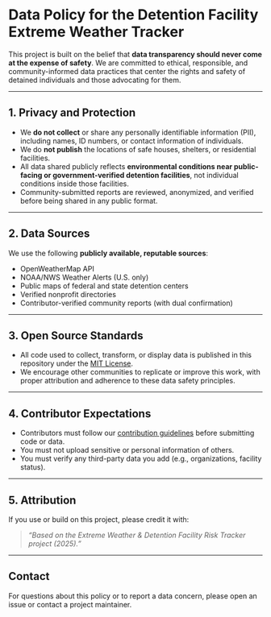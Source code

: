 # Data Policy for the Detention Facility Extreme Weather Tracker

This project is built on the belief that **data transparency should never come at the expense of safety**. We are committed to ethical, responsible, and community-informed data practices that center the rights and safety of detained individuals and those advocating for them.

---

## 1. Privacy and Protection

- We **do not collect** or share any personally identifiable information (PII), including names, ID numbers, or contact information of individuals.
- We do **not publish** the locations of safe houses, shelters, or residential facilities.
- All data shared publicly reflects **environmental conditions near public-facing or government-verified detention facilities**, not individual conditions inside those facilities.
- Community-submitted reports are reviewed, anonymized, and verified before being shared in any public format.

---

## 2. Data Sources

We use the following **publicly available, reputable sources**:

- OpenWeatherMap API
- NOAA/NWS Weather Alerts (U.S. only)
- Public maps of federal and state detention centers
- Verified nonprofit directories
- Contributor-verified community reports (with dual confirmation)

---

##  3. Open Source Standards

- All code used to collect, transform, or display data is published in this repository under the [MIT License](./LICENSE).
- We encourage other communities to replicate or improve this work, with proper attribution and adherence to these data safety principles.

---

## 4. Contributor Expectations

- Contributors must follow our [contribution guidelines](./CONTRIBUTING.md) before submitting code or data.
- You must not upload sensitive or personal information of others.
- You must verify any third-party data you add (e.g., organizations, facility status).

---

## 5. Attribution

If you use or build on this project, please credit it with:

> *“Based on the Extreme Weather & Detention Facility Risk Tracker project (2025).”*

---

## Contact

For questions about this policy or to report a data concern, please open an issue or contact a project maintainer.
